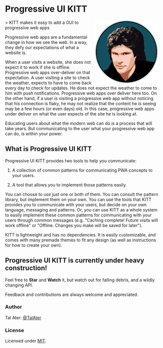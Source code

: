 # Progressive UI KITT
<img src="https://raw.githubusercontent.com/TalAter/Progressive-UI-KITT/master/demo/README-logo.png" align="right" />
> KITT makes it easy to add a GUI to progressive web apps

Progressive web apps are a fundamental change in how we see the web. In a way, they defy our expectations of what a website is.

When a user visits a website, she does not expect it to work if she is offline. Progressive web apps over-deliver on that expectation. A user visiting a site to check the weather, expects to have to come back every day to check for updates. He does not expect the weather to come to him with push notifications. Progressive web apps over deliver here too. On the other hand, if a user is visiting a progressive web app without noticing that his connection is flaky, he may not realize that the content he is seeing may be a few hours (or even days) old. In this case, progressive web apps under deliver on what the user expects of the site he is looking at.

Educating users about what the modern web can do is a process that will take years. But communicating to the user what your progressive web app can do, is within your power.

## What is Progressive UI KITT

Progressive UI KITT provides two tools to help you communicate:

1. A collection of common patterns for communicating PWA concepts to your users.

2. A tool that allows you to implement those patterns easily.

You can choose to use just one or both of them. You can consult the pattern library, but implement them on your own. You can use the tools that KITT provides you to communicate with your users, but decide on your own language, messaging and patterns. Or, you can use KITT as a whole system to easily implement these common patterns for communicating with your users through common messages (e.g. "Caching complete! Future visits will work offline" or "Offline. Changes you make will be saved for later").

KITT is lightweight and has no dependencies. It is easily customizable, and comes with many premade themes to fit any design (as well as instructions for how to create your own).

## Progressive UI KITT is currently under heavy construction!

Feel free to **Star** and **Watch** it, but watch out for falling debris, and a wildly changing API.

Feedback and contributions are always welcome and appreciated.

### Author

Tal Ater: [@TalAter](https://twitter.com/TalAter)

### License

Licensed under [MIT](https://github.com/TalAter/Progressive-UI-KITT/blob/master/LICENSE).
